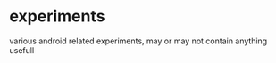 experiments
===========

various android related experiments, may or may not contain anything usefull